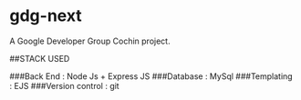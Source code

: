 # gdg-next
A Google Developer Group Cochin project.

##STACK USED

###Back End : Node Js + Express JS
###Database : MySql
###Templating : EJS
###Version control : git
